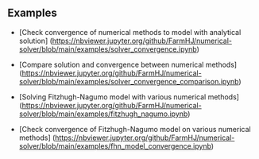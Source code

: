 ## Examples
- [Check convergence of numerical methods to model with analytical solution] (https://nbviewer.jupyter.org/github/FarmHJ/numerical-solver/blob/main/examples/solver_convergence.ipynb)

- [Compare solution and convergence between numerical methods] (https://nbviewer.jupyter.org/github/FarmHJ/numerical-solver/blob/main/examples/solver_convergence_comparison.ipynb)

- [Solving Fitzhugh-Nagumo model with various numerical methods] (https://nbviewer.jupyter.org/github/FarmHJ/numerical-solver/blob/main/examples/fitzhugh_nagumo.ipynb)

- [Check convergence of Fitzhugh-Nagumo model on various numerical methods] (https://nbviewer.jupyter.org/github/FarmHJ/numerical-solver/blob/main/examples/fhn_model_convergence.ipynb)
